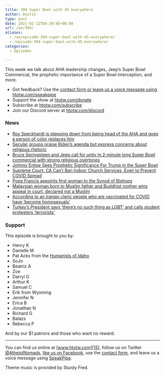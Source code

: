 ```yaml
---
title: 394 Super Bowl with 45 everywhere
author: Dustin
type: post
date: 2021-02-12T04:39:05+00:00
url: /an/394/
aliases:
  - /an/episode-394-super-bowl-with-45-everywhere/
  - /episode-394-super-bowl-with-45-everywhere/
categories:
  - Episodes

---
```

<div id="buzzsprout-player-10552715"></div><script src="https://www.buzzsprout.com/1983601/10552715-394-super-bowl-with-45-everywhere.js?container_id=buzzsprout-player-10552715&player=small" type="text/javascript" charset="utf-8"></script>

This week we talk about AHA leadership changes, Jeep&#8217;s Super Bowl Commercial, the prophetic importance of a Super Bowl interception, and more.

<!--more-->

 * Got feedback? Use the <a href="https://htotw.com/contact" target="_blank" rel="noopener">contact form or leave us a voice message using </a>[htotw.com/speakpipe][1]
 * Support the show at [htotw.com/donate][2]
 * Subscribe at [htotw.com/subscribe][3]
 * Join our Discord server at [htotw.com/discord][4]

### News

  *  [Roy Speckhardt is stepping down from being head of the AHA and goes a person of color replaces him][5]
  *  [Secular groups praise Biden&#8217;s agenda but express concerns about religious rhetoric][6]
  *  [Bruce Springsteen and Jeep call for unity in 2-minute long Super Bowl commercial with strong religious overtones][7]
  *  [Johnny Enlow Sees Prophetic Significance For Trump in the Super Bowl][8]
  *  [Supreme Court: CA Can&#8217;t&nbsp;Ban Indoor Church Services, Even to Prevent COVID Spread][9]
  * [Pope Francis appoints first woman to the Synod of Bishops][10]
  *  [Malaysian woman born to Muslim father and Buddhist mother wins appeal in court, declared not a Muslim][11]
  *  [According to an Iranian cleric people who are vaccinated for COVID have &#8216;become homosexuals&#8217;][12]
  *  [Turkey&#8217;s President says &#8216;there&#8217;s no such thing as LGBT&#8217; and calls student protesters &#8216;terrorists&#8217;][13]

### Support

This episode is brought to you by:

  * Henry K
  * Danielle M
  * Pat Acks from the [Humanists of Idaho][14]
  * SoJo
  * Beatriz A
  * Zoe
  * Darryl G
  * Arthur K
  * Samuel C
  * Erik from Wyoming
  * Jennifer N
  * Erica B
  * Jonathan N
  * Richard G
  * Balázs
  * Rebecca P

And by our $1 patrons and those who want no reward.

* * *

You can find us online at [www.htotw.com][15], follow us on Twitter [@AtheistNomads][16], [like us on Facebook][17], use the [contact form](https://htotw.com/contact), and leave us a voice message using [SpeakPipe][1].

Theme music is provided by Sturdy Fred.

 [1]: https://htotw.com/speakpipe
 [2]: https://htotw.com/donate
 [3]: https://htotw.com/subscribe
 [4]: https://htotw.com/discord
 [5]: https://friendlyatheist.patheos.com/2021/02/05/a-humanist-leader-is-stepping-down-and-hoping-a-person-of-color-will-replace-him/
 [6]: https://religionnews.com/2021/02/04/secular-groups-praise-bidens-agenda-but-express-concerns-about-religious-rhetoric/
 [7]: https://www.cnn.com/2021/02/07/business/bruce-springsteen-jeep-ad-trnd/index.html
 [8]: https://www.rightwingwatch.org/post/johnny-enlow-sees-prophetic-significance-for-trump-in-the-super-bowl/
 [9]: https://friendlyatheist.patheos.com/2021/02/06/supreme-court-ca-cant-ban-indoor-church-services-even-to-prevent-covid-spread/
 [10]: https://www.bbc.com/news/world-europe-55966178
 [11]: https://www.todayonline.com/world/malaysian-woman-born-muslim-father-and-buddhist-mother-wins-appeal-court-declared-not-muslim
 [12]: https://m.jpost.com/middle-east/iran-news/iran-cleric-people-who-are-vaccinated-for-covid-have-become-homosexuals-658173
 [13]: https://www.sbs.com.au/news/turkey-s-president-says-there-s-no-such-thing-as-lgbt-and-calls-student-protesters-terrorists
 [14]: https://www.humanistsofidaho.org/
 [15]: https://www.htotw.com/
 [16]: https://twitter.com/AtheistNomads
 [17]: https://htotw.com/facebook
